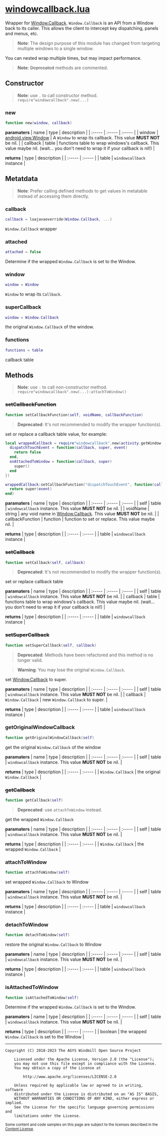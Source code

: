 # [windowcallback.lua](https://github.com/AyakaAgo/OnBackInvokedLua/blob/main/lua/windowcallback.lua)

Wrapper for [Window.Callback](https://developer.android.google.cn/reference/android/view/Window.Callback). `Window.Callback` is an API from a Window back to its caller. This allows the client to intercept key dispatching, panels and menus, etc.

> **Note**: The design purpose of this module has changed from targeting multiple windows to a single window.

You can nested wrap multiple times, but may impact performance.

> **Note**: ~~Deprecated~~ methods are commented.

## Constructor

> **Note**: use `.` to call constructor method. `require"windowcallback".new(...)`

### new
```lua
function new(window, callback)
```
**paramaters**
| name | type | description |
| :----- | :----- | :----- |
| window | [android.view.Window](https://developer.android.google.cn/reference/android/view/Window) | A `Window` to wrap its callback. This value **MUST NOT** be nil. |
| callback | table | functions table to wrap windows's callback. This value maybe nil. (wait... you don't need to wrap it if your callback is nil!) |

**returns**
| type | description |
| :----- | :----- |
| table | `windowcallback` instance |

## Metatdata

> **Note**: Prefer calling defined methods to get values in metatable instead of accessing them directly.

### callback
```lua
callback = luajavaoverride(Window.Callback, ...)
```
`Window.Callback` wrapper

### attached
```lua
attached = false
```
Determine if the wrapped `Window.Callback` is set to the Window.

### window
```lua
window = Window
```
`Window` to wrap its `Callback`.

### superCallback
```lua
window = Window.Callback
```
the original `Window.Callback` of the window.

### functions
```lua
functions = table
```
callback table

## Methods

> **Note**: use `:` to call non-constructor method. `require"windowcallback".new(...):attachToWindow()`

### ~~setCallbackFunction~~
```lua
function setCallbackFunction(self, voidName, callbackFunction)
```
> **Deprecated**: It's not recommended to modify the wrapper function(s).

set or replace a callback table value, for example:
```lua
local wrappedCallback = require"windowcallback".new(activity.getWindow(), {
  dispatchTouchEvent = function(callback, super, event)
    return false
  end,
  onAttachedToWindow = function(callback, super)
    super()
  end
})

wrappedCallback:setCallbackFunction("dispatchTouchEvent", function(callback, super, event)
  return super(event)
end)
```

**paramaters**
| name | type | description |
| :----- | :----- | :----- |
| self | table | `windowcallback` instance. This value **MUST NOT** be nil. |
| voidName | string | any void name in [Window.Callback](https://developer.android.google.cn/reference/android/view/Window.Callback). This value **MUST NOT** be nil. |
| callbackFunction | function | function to set or replace. This value maybe nil. |

**returns**
| type | description |
| :----- | :----- |
| table | `windowcallback` instance |

### ~~setCallback~~
```lua
function setCallback(self, callback)
```
> **Deprecated**: It's not recommended to modify the wrapper function(s).

set or replace callback table

**paramaters**
| name | type | description |
| :----- | :----- | :----- |
| self | table | `windowcallback` instance. This value **MUST NOT** be nil. |
| callback | table | functions table to wrap windows's callback. This value maybe nil. (wait... you don't need to wrap it if your callback is nil!) |

**returns**
| type | description |
| :----- | :----- |
| table | `windowcallback` instance |

### ~~setSuperCallback~~
```lua
function setSuperCallback(self, callback)
```
> **Deprecated**: Methods have been refactored and this method is no longer valid.

> **Warning**: You may lose the original `Window.Callback`. 

set [Window.Callback](https://developer.android.google.cn/reference/android/view/Window.Callback) to super.

**paramaters**
| name | type | description |
| :----- | :----- | :----- |
| self | table | `windowcallback` instance. This value **MUST NOT** be nil. |
| callback | `Window.Callback` | new `Window.Callback` to super. |

**returns**
| type | description |
| :----- | :----- |
| table | `windowcallback` instance |

### getOriginalWindowCallback
```lua
function getOriginalWindowCallback(self)
```
get the original `Window.Callback` of the window

**paramaters**
| name | type | description |
| :----- | :----- | :----- |
| self | table | `windowcallback` instance. This value **MUST NOT** be nil. |

**returns**
| type | description |
| :----- | :----- |
| `Window.Callback` | the original `Window.Callback` |

### ~~getCallback~~
```lua
function getCallback(self)
```
> **Deprecated**: use `attachToWindow` instead.

get the wrapped `Window.Callback`

**paramaters**
| name | type | description |
| :----- | :----- | :----- |
| self | table | `windowcallback` instance. This value **MUST NOT** be nil. |

**returns**
| type | description |
| :----- | :----- |
| `Window.Callback` | the wrapped `Window.Callback` |

### attachToWindow
```lua
function attachToWindow(self)
```
set wrapped `Window.Callback` to Window

**paramaters**
| name | type | description |
| :----- | :----- | :----- |
| self | table | `windowcallback` instance. This value **MUST NOT** be nil. |

**returns**
| type | description |
| :----- | :----- |
| table | `windowcallback` instance |

### detachToWindow
```lua
function detachToWindow(self)
```
restore the original `Window.Callback` to Window

**paramaters**
| name | type | description |
| :----- | :----- | :----- |
| self | table | `windowcallback` instance. This value **MUST NOT** be nil. |

**returns**
| type | description |
| :----- | :----- |
| table | `windowcallback` instance |

### isAttachedToWindow
```lua
function isAttachedToWindow(self)
```
Determine if the wrapped `Window.Callback` is set to the Window.

**paramaters**
| name | type | description |
| :----- | :----- | :----- |
| self | table | `windowcallback` instance. This value **MUST NOT** be nil. |

**returns**
| type | description |
| :----- | :----- |
| boolean | the wrapped `Window.Callback` is set to the Window |

-----------------------------------

```
Copyright (C) 2018-2023 The AGYS Windmill Open Source Project

	Licensed under the Apache License, Version 2.0 (the "License");
	you may not use this file except in compliance with the License.
	You may obtain a copy of the License at

		http://www.apache.org/licenses/LICENSE-2.0

	Unless required by applicable law or agreed to in writing, software
	distributed under the License is distributed on an "AS IS" BASIS,
	WITHOUT WARRANTIES OR CONDITIONS OF ANY KIND, either express or implied.
	See the License for the specific language governing permissions and
	limitations under the License.
```

<sub>Some content and code samples on this page are subject to the licenses described in the [Content License](https://developer.android.google.cn/license).</sub>
